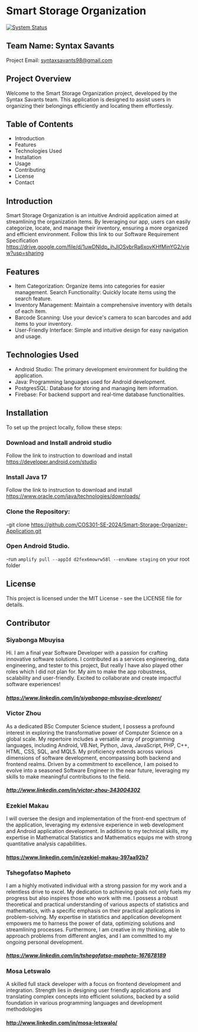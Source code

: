 # Smart Storage Organization
[![System Status](https://api.pingpong.one/widget/dot/sp_c00753e7c20f49ceb4e398783439fb67)](https://m1bavqqu90.pingpong.host/)

## Team Name: Syntax Savants
Project Email: syntaxsavants98@gmail.com

## Project Overview
Welcome to the Smart Storage Organization project, developed by the Syntax Savants team. This application is designed to assist users in organizing their belongings efficiently and locating them effortlessly. 

## Table of Contents
- Introduction
- Features
- Technologies Used
- Installation
- Usage
- Contributing
- License
- Contact

## Introduction
Smart Storage Organization is an intuitive Android application aimed at streamlining the organization items. By leveraging our app, users can easily categorize, locate, and manage their inventory, ensuring a more organized and efficient environment.
Follow this link to our Software Requirement Specification https://drive.google.com/file/d/1uwDNIdp_jhJlOSvbrRa6xovKHfMinYG2/view?usp=sharing


## Features
- Item Categorization: Organize items into categories for easier management.
Search Functionality: Quickly locate items using the search feature.
- Inventory Management: Maintain a comprehensive inventory with details of each item.
- Barcode Scanning: Use your device's camera to scan barcodes and add items to your inventory.
- User-Friendly Interface: Simple and intuitive design for easy navigation and usage.

## Technologies Used
- Android Studio: The primary development environment for building the application.
- Java: Programming languages used for Android development.
- PostgresSQL: Database for storing and managing item information.
- Firebase: For backend support and real-time database functionalities.


## Installation
To set up the project locally, follow these steps:

### Download and Install android studio
Follow the link to instruction to download and install https://developer.android.com/studio

### Install Java 17
Follow the link to instruction to download and install https://www.oracle.com/java/technologies/downloads/

### Clone the Repository:

-git clone https://github.com/COS301-SE-2024/Smart-Storage-Organizer-Application.git

### Open Android Studio.

-run `amplify pull --appId d2fex6mowrw58l --envName staging` on your root folder


## License
This project is licensed under the MIT License - see the LICENSE file for details.

## Contributor

### Siyabonga Mbuyisa
Hi. I am a final year Software Developer with a passion for crafting innovative software solutions. I contributed as a services engineering, data engineering, and tester to this project, But really I have also played other roles which I did not plan for. My aim to make the app robustness, scalability and user-friendly. 
Excited to collaborate and create impactful software experiences!
##### https://www.linkedin.com/in/siyabonga-mbuyisa-developer/

### Victor Zhou
As a dedicated BSc Computer Science student, I possess a profound interest in exploring the transformative power of Computer Science on a global scale. My repertoire includes a versatile array of programming languages, including Android, VB.Net, Python, Java, JavaScript, PHP, C++, HTML, CSS, SQL, and MQL5. My proficiency extends across various dimensions of software development, encompassing both backend and frontend realms. Driven by a commitment to excellence, I am poised to evolve into a seasoned Software Engineer in the near future, leveraging my skills to make meaningful contributions to the field.
##### http://www.linkedin.com/in/victor-zhou-343004302

### Ezekiel Makau
I will oversee the design and implementation of the front-end spectrum of the application, leveraging my extensive experience in web development and Android application development. In addition to my technical skills, my expertise in Mathematical Statistics and Mathematics equips me with strong quantitative analysis capabilities.
#### https://www.linkedin.com/in/ezekiel-makau-397aa92b7


### Tshegofatso Mapheto
I am a highly motivated individual with a strong passion for my work and a relentless drive to excel. My dedication to achieving goals not only fuels my progress but also inspires those who work with me. I possess a robust theoretical and practical understanding of various aspects of statistics and mathematics, with a specific emphasis on their practical applications in problem-solving. My expertise in statistics and application development empowers me to harness the power of data, optimizing solutions and streamlining processes. Furthermore, I am creative in my thinking, able to approach problems from different angles, and I am committed to my ongoing personal development.
##### https://www.linkedin.com/in/tshegofatso-mapheto-167678189


### Mosa Letswalo
A skilled full stack developer with a focus on frontend
development and integration. Strength lies in designing user friendly applications and translating complex concepts into efficient solutions, backed by a solid foundation in various
programming languages and development methodologies
#### http://www.linkedin.com/in/mosa-letswalo/

